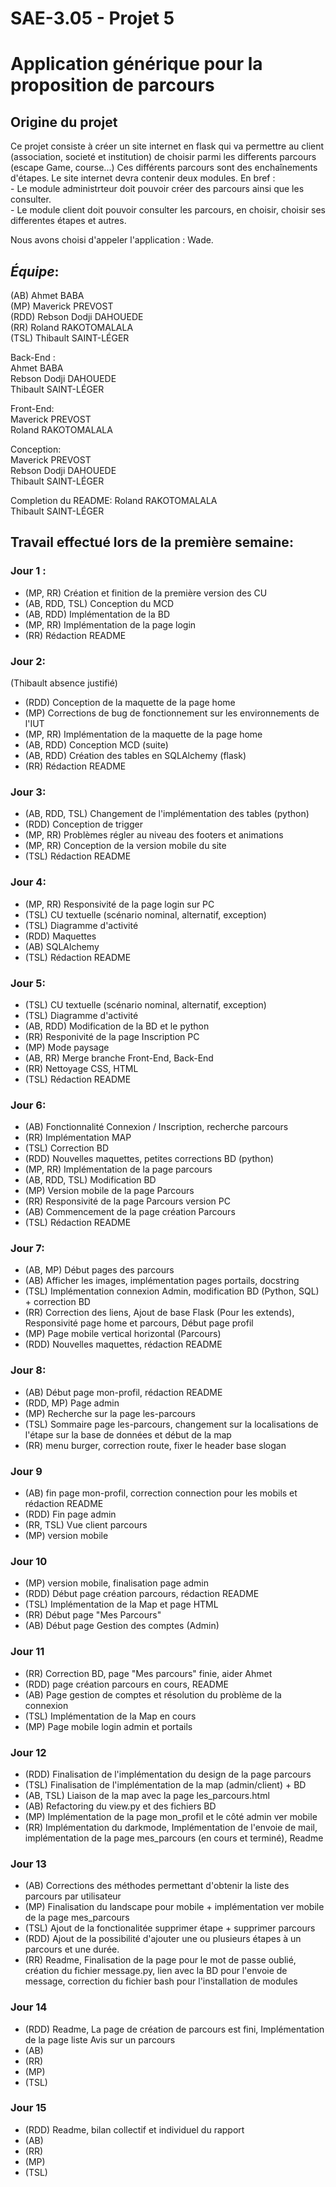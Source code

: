 # SAE-3.05 - Projet 5

# Application générique pour la proposition de parcours

## Origine du projet
  Ce projet consiste à créer un site internet en flask qui va permettre au client (association, societé et institution) de choisir parmi les differents parcours (escape Game, course...)
  Ces différents parcours sont des enchaînements d'étapes.
  Le site internet devra contenir deux modules.
  En bref :  
    - Le module administrteur doit pouvoir créer des parcours ainsi que les consulter.  
    - Le module client doit pouvoir consulter les parcours, en choisir, choisir ses differentes étapes et autres.  
  
Nous avons choisi d'appeler l'application : Wade.  
  
## **_Équipe_**:
(AB) Ahmet BABA  
(MP) Maverick PREVOST  
(RDD) Rebson Dodji DAHOUEDE  
(RR) Roland RAKOTOMALALA  
(TSL) Thibault SAINT-LÉGER  

Back-End :  
Ahmet BABA  
Rebson Dodji DAHOUEDE  
Thibault SAINT-LÉGER

Front-End:  
Maverick PREVOST  
Roland RAKOTOMALALA  

Conception:  
Maverick PREVOST  
Rebson Dodji DAHOUEDE  
Thibault SAINT-LÉGER  

Completion du README:
Roland RAKOTOMALALA  
Thibault SAINT-LÉGER  

## **Travail effectué lors de la première semaine**:
### Jour 1 :
  - (MP, RR) Création et finition de la première version des CU
  - (AB, RDD, TSL) Conception du MCD
  - (AB, RDD) Implémentation de la BD
  - (MP, RR) Implémentation de la page login
  - (RR) Rédaction README

### Jour 2:
 (Thibault absence justifié)
  - (RDD) Conception de la maquette de la page home
  - (MP) Corrections de bug de fonctionnement sur les environnements de l'IUT
  - (MP, RR) Implémentation de la maquette de la page home
  - (AB, RDD) Conception MCD (suite)
  - (AB, RDD) Création des tables en SQLAlchemy (flask)
  - (RR) Rédaction README

### Jour 3:
  - (AB, RDD, TSL) Changement de l'implémentation des tables (python)
  - (RDD) Conception de trigger
  - (MP, RR) Problèmes régler au niveau des footers et animations
  - (MP, RR) Conception de la version mobile du site
  - (TSL) Rédaction README

### Jour 4:
  - (MP, RR) Responsivité de la page login sur PC
  - (TSL) CU textuelle (scénario nominal, alternatif, exception)
  - (TSL) Diagramme d'activité
  - (RDD) Maquettes
  - (AB) SQLAlchemy
  - (TSL) Rédaction README

### Jour 5:
  - (TSL) CU textuelle (scénario nominal, alternatif, exception)
  - (TSL) Diagramme d'activité
  - (AB, RDD) Modification de la BD et le python
  - (RR) Responivité de la page Inscription PC
  - (MP) Mode paysage
  - (AB, RR) Merge branche Front-End, Back-End
  - (RR) Nettoyage CSS, HTML
  - (TSL) Rédaction README

### Jour 6: 
  - (AB) Fonctionnalité Connexion / Inscription, recherche parcours
  - (RR) Implémentation MAP
  - (TSL) Correction BD
  - (RDD) Nouvelles maquettes, petites corrections BD (python)
  - (MP, RR) Implémentation de la page parcours
  - (AB, RDD, TSL) Modification BD
  - (MP) Version mobile de la page Parcours
  - (RR) Responsivité de la page Parcours version PC
  - (AB) Commencement de la page création Parcours
  - (TSL) Rédaction README

### Jour 7:
  - (AB, MP) Début pages des parcours 
  - (AB) Afficher les images, implémentation pages portails, docstring
  - (TSL) Implémentation connexion Admin, modification BD (Python, SQL) + correction BD
  - (RR) Correction des liens, Ajout de base Flask (Pour les extends), Responsivité page home et parcours, Début page profil
  - (MP) Page mobile vertical horizontal (Parcours)
  - (RDD) Nouvelles maquettes, rédaction README

### Jour 8:
  - (AB) Début page mon-profil, rédaction README
  - (RDD, MP) Page admin
  - (MP) Recherche sur la page les-parcours
  - (TSL) Sommaire page les-parcours, changement sur la localisations de l'étape sur la base de données et début de la map
  - (RR) menu burger, correction route, fixer le header base slogan

### Jour 9
  - (AB) fin page mon-profil, correction connection pour les mobils et rédaction README
  - (RDD) Fin page admin
  - (RR, TSL) Vue client parcours
  - (MP) version mobile

### Jour 10
  - (MP) version mobile, finalisation page admin
  - (RDD) Début page création parcours, rédaction README
  - (TSL) Implémentation de la Map et page HTML
  - (RR) Début page "Mes Parcours"
  - (AB) Début page Gestion des comptes (Admin)
### Jour 11
  - (RR) Correction BD, page "Mes parcours" finie, aider Ahmet
  - (RDD) page création parcours en cours, README
  - (AB) Page gestion de comptes et résolution du problème de la connexion
  - (TSL) Implémentation de la Map en cours
  - (MP) Page mobile login admin et portails
### Jour 12
  - (RDD) Finalisation de l'implémentation du design de la page parcours
  - (TSL) Finalisation de l'implémentation de la map (admin/client) + BD
  - (AB, TSL) Liaison de la map avec la page les_parcours.html
  - (AB) Refactoring du view.py et des fichiers BD
  - (MP) Implémentation de la page mon_profil et le côté admin ver mobile
  - (RR) Implémentation du darkmode, Implémentation de l'envoie de mail,  implémentation de la page mes_parcours (en cours et terminé), Readme
### Jour 13
  - (AB) Corrections des méthodes permettant d'obtenir la liste des parcours par utilisateur
  - (MP) Finalisation du landscape pour mobile + implémentation ver mobile de la page mes_parcours
  - (TSL) Ajout de la fonctionalitée supprimer étape + supprimer parcours
  - (RDD) Ajout de la possibilité d'ajouter une ou plusieurs étapes à un parcours et une durée.
  - (RR) Readme, Finalisation de la page pour le mot de passe oublié, création du fichier message.py, lien avec la BD pour l'envoie de message, correction du fichier bash pour l'installation de modules
### Jour 14
  - (RDD) Readme, La page de création de parcours est fini, Implémentation de la page liste Avis sur un parcours
  - (AB)
  - (RR)
  - (MP)
  - (TSL)
### Jour 15
  - (RDD) Readme, bilan collectif et individuel du rapport
  - (AB)
  - (RR)
  - (MP)
  - (TSL)
